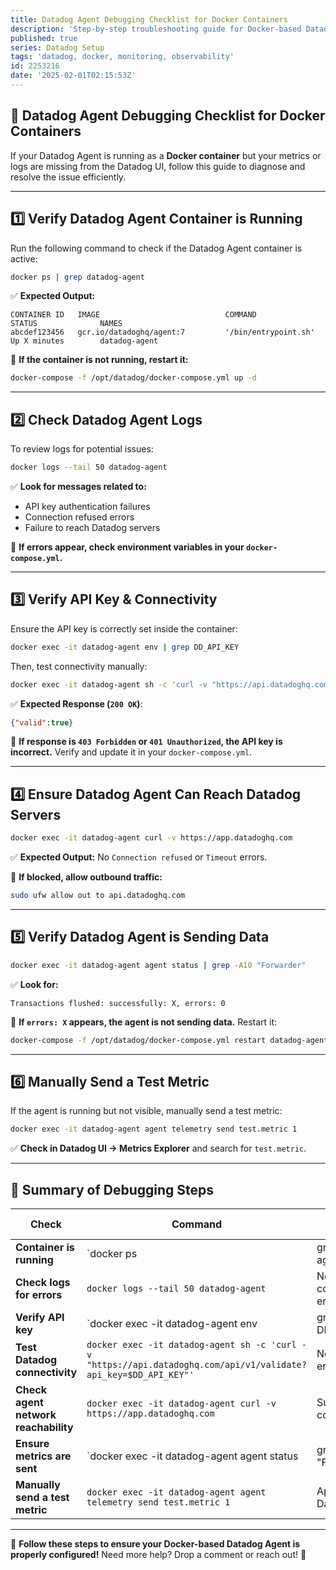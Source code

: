 ```yaml
---
title: Datadog Agent Debugging Checklist for Docker Containers
description: 'Step-by-step troubleshooting guide for Docker-based Datadog Agent installations to ensure proper connectivity, logging, and container monitoring visibility in the Datadog UI.'
published: true
series: Datadog Setup
tags: 'datadog, docker, monitoring, observability'
id: 2253216
date: '2025-02-01T02:15:53Z'
---
```


## 📌 Datadog Agent Debugging Checklist for Docker Containers

If your Datadog Agent is running as a **Docker container** but your metrics or logs are missing from the Datadog UI, follow this guide to diagnose and resolve the issue efficiently.

---

## 1️⃣ Verify Datadog Agent Container is Running

Run the following command to check if the Datadog Agent container is active:

```bash
docker ps | grep datadog-agent
```

✅ **Expected Output:**

```plaintext
CONTAINER ID   IMAGE                            COMMAND                  STATUS              NAMES
abcdef123456   gcr.io/datadoghq/agent:7         '/bin/entrypoint.sh'                  Up X minutes        datadog-agent
```

🚨 **If the container is not running, restart it:**

```bash
docker-compose -f /opt/datadog/docker-compose.yml up -d
```

---

## 2️⃣ Check Datadog Agent Logs

To review logs for potential issues:

```bash
docker logs --tail 50 datadog-agent
```

✅ **Look for messages related to:**

- API key authentication failures
- Connection refused errors
- Failure to reach Datadog servers

🚨 **If errors appear, check environment variables in your `docker-compose.yml`.**

---

## 3️⃣ Verify API Key & Connectivity

Ensure the API key is correctly set inside the container:

```bash
docker exec -it datadog-agent env | grep DD_API_KEY
```

Then, test connectivity manually:

```bash
docker exec -it datadog-agent sh -c 'curl -v "https://api.datadoghq.com/api/v1/validate?api_key=$DD_API_KEY"'
```

✅ **Expected Response (`200 OK`)**:

```json
{"valid":true}
```

🚨 **If response is `403 Forbidden` or `401 Unauthorized`, the API key is incorrect.** Verify and update it in your `docker-compose.yml`.

---

## 4️⃣ Ensure Datadog Agent Can Reach Datadog Servers

```bash
docker exec -it datadog-agent curl -v https://app.datadoghq.com
```

✅ **Expected Output:** No `Connection refused` or `Timeout` errors.

🚨 **If blocked, allow outbound traffic:**

```bash
sudo ufw allow out to api.datadoghq.com
```

---

## 5️⃣ Verify Datadog Agent is Sending Data

```bash
docker exec -it datadog-agent agent status | grep -A10 "Forwarder"
```

✅ **Look for:**

```plaintext
Transactions flushed: successfully: X, errors: 0
```

🚨 **If `errors: X` appears, the agent is not sending data.** Restart it:

```bash
docker-compose -f /opt/datadog/docker-compose.yml restart datadog-agent
```

---

## 6️⃣ Manually Send a Test Metric

If the agent is running but not visible, manually send a test metric:

```bash
docker exec -it datadog-agent agent telemetry send test.metric 1
```

✅ **Check in Datadog UI → Metrics Explorer** and search for `test.metric`.

---

## 📌 Summary of Debugging Steps

| **Check** | **Command** | **Expected Result** ||
|-----------|------------|---------------------|-|
| **Container is running** | `docker ps | grep datadog-agent` | Container is running |
| **Check logs for errors** | `docker logs --tail 50 datadog-agent` | No connection/auth errors ||
| **Verify API key** | `docker exec -it datadog-agent env | grep DD_API_KEY` | Correct API key is set |
| **Test Datadog connectivity** | `docker exec -it datadog-agent sh -c 'curl -v "https://api.datadoghq.com/api/v1/validate?api_key=$DD_API_KEY"'` | No network errors ||
| **Check agent network reachability** | `docker exec -it datadog-agent curl -v https://app.datadoghq.com` | Successful connection ||
| **Ensure metrics are sent** | `docker exec -it datadog-agent agent status | grep -A10 "Forwarder"` | No errors in transactions |
| **Manually send a test metric** | `docker exec -it datadog-agent agent telemetry send test.metric 1` | Appears in Datadog UI ||

---

🚀 **Follow these steps to ensure your Docker-based Datadog Agent is properly configured!** Need more help? Drop a comment or reach out! 🚀
